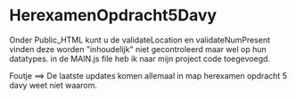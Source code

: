 # HerexamenOpdracht5Davy

Onder Public_HTML kunt u de validateLocation en validateNumPresent vinden
deze worden "inhoudelijk" niet gecontroleerd maar wel op hun datatypes.
in de MAIN.js file heb ik naar mijn project code toegevoegd.

Foutje ==> De laatste updates komen allemaal in map herexamen opdracht 5 davy weet niet waarom.
